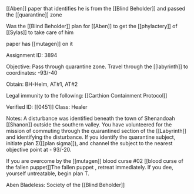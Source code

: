[[Aben]] paper that identifies he is from the [[Blind Beholder]] and passed the [[quarantine]] zone

Was the [[Blind Beholder]] plan for [[Aben]] to get the [[phylactery]] of [[Sylas]] to take care of him

paper has [[mutagen]] on it

Assignment ID: 3894

Objective: Pass through quarantine zone. Travel through the [[labyrinth]] to coordinates: -93/-40

Obtain: BH-Helm, AT#1, AT#2

Legal immunity to the following:
[[Carthion Containment Protocol]]

Verified ID: [[0451]]     Class: Healer

Notes: A disturbance was identified beneath the town of Shenandoah [[Shanon]] outside the southern valley. You have volunteered for the mission of commuting through the quarantined section of the [[Labyrinth]] and identifying the disturbance. If you identify the quarantine subject, initiate plan Σ([[plan sigma]]), and channel the subject to the nearest objective point at - 93/-20.

If you are overcome by the [[mutagen]] blood curse #02 [[blood curse of the fallen puppet]]The fallen puppet , retreat immediately. If you dee, yourself untreatable, begin plan T.

Aben Bladeless: Society of the [[Blind Beholder]]